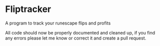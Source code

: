 # Fliptracker
A program to track your runescape flips and profits

All code should now be properly documented and cleaned up,
if you find any errors please let me know or correct it and create a pull request.
